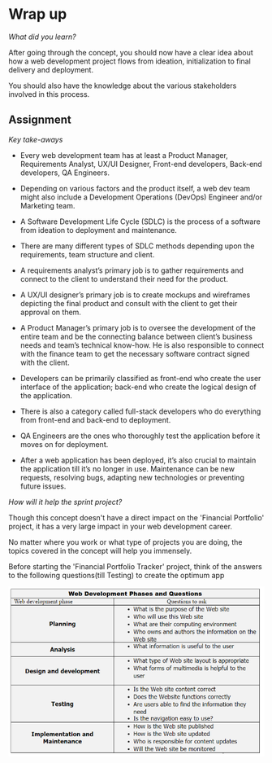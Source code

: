 # Wrap up

*What did you learn?*

After going through the concept, you should now have a clear idea about how a web development project flows from ideation, initialization to final delivery and deployment. 

You should also have the knowledge about the various stakeholders involved in this process.

## Assignment

*Key take-aways*

-	Every web development team has at least a Product Manager, Requirements Analyst, UX/UI Designer, Front-end developers, Back-end developers, QA Engineers.

-	Depending on various factors and the product itself, a web dev team might also include a Development Operations (DevOps) Engineer and/or Marketing team.

-	A Software Development Life Cycle (SDLC) is the process of a software from ideation to deployment and maintenance.

-	There are many different types of SDLC methods depending upon the requirements, team structure and client.

-	A requirements analyst’s primary job is to gather requirements and connect to the client to understand their need for the product.

-	A UX/UI designer’s primary job is to create mockups and wireframes depicting the final product and consult with the client to get their approval on them.

-	A Product Manager’s primary job is to oversee the development of the entire team and be the connecting balance between client’s business needs and team’s technical know-how. He is also responsible to connect with the finance team to get the necessary software contract signed with the client.

-	Developers can be primarily classified as front-end who create the user interface of the application; back-end who create the logical design of the application. 

-	There is also a category called full-stack developers who do everything from front-end and back-end to deployment.

-	QA Engineers are the ones who thoroughly test the application before it moves on for deployment.

-	After a web application has been deployed, it’s also crucial to maintain the application till it’s no longer in use. Maintenance can be new requests, resolving bugs, adapting new technologies or preventing future issues.


*How will it help the sprint project?*

Though this concept doesn't have a direct impact on the 'Financial Portfolio' project, it has a very large impact in your web development career.

No matter where you work or what type of projects you are doing, the topics covered in the concept will help you immensely.

Before starting the 'Financial Portfolio Tracker' project, think of the answers to the following questions(till Testing) to create the optimum app

![](../images/webdev.PNG)

